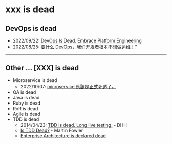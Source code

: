 # xxx is dead

## DevOps is dead

- 2022/09/22: [DevOps Is Dead. Embrace Platform Engineering](https://thenewstack.io/devops-is-dead-embrace-platform-engineering/)
- 2022/08/25: [要什么 DevOps，我们开发者根本不想做运维！”](https://www.infoq.cn/article/FfBlx8SYkV9hDBsgolqu)

---
## Other ... [XXX] is dead

* Microservice is dead
  - 2022/10/07: [microservice 應該是正式死透了。
](https://www.facebook.com/mosky.liu/posts/pfbid02gTxk8jYS1QQXBiTyG7yZHypyWPQhFCzqXRM93YGrkJAHpm445VmMSTcgqpFJx8EUl)
* QA is dead
* Java is dead
* Ruby is dead
* RoR is dead
* Agile is dead
* TDD is dead
  - 2014/04/23: [TDD is dead. Long live testing.](https://dhh.dk/2014/tdd-is-dead-long-live-testing.html) - DHH
  - [Is TDD Dead?](https://martinfowler.com/articles/is-tdd-dead/) - Martin Fowler
  - [Enterprise Architecture is declared dead](https://www.linkedin.com/pulse/enterprise-architecture-declared-dead-reid-hauke-t%C3%B8nnesen/)
